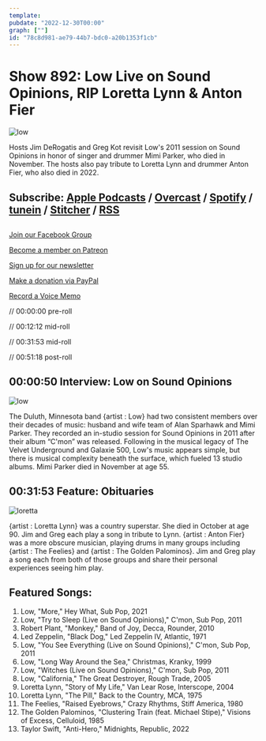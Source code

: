 ```yaml
---
template: 
pubdate: "2022-12-30T00:00"
graph: [""]
id: "78c8d981-ae79-44b7-bdc0-a20b1353f1cb"
---
```






# Show 892: Low Live on Sound Opinions, RIP Loretta Lynn & Anton Fier

![low](https://static.soundopinions.org/images/2022/low-2021-promo-05-nathankeay-2250x1500-300.jpeg)

Hosts Jim DeRogatis and Greg Kot revisit Low's 2011 session on Sound Opinions in honor of singer and drummer Mimi Parker, who died in November. The hosts also pay tribute to Loretta Lynn and drummer Anton Fier, who also died in 2022.



## Subscribe: [Apple Podcasts](https://itunes.apple.com/us/podcast/sound-opinions/id94793843) / [Overcast](https://overcast.fm/itunes94793843/sound-opinions) / [Spotify](https://open.spotify.com/show/1kNR8YL7TBrQuRxDdS4wtU) / [tunein](https://tunein.com/podcasts/Music-Podcasts/Sound-Opinions-p60273/) / [Stitcher](http://www.stitcher.com/podcast/sound-opinions) / [RSS](https://feeds.simplecast.com/Nn6fjnB0)



## 

[Join our Facebook Group](https://bit.ly/3sivr9T)

[Become a member on Patreon](https://bit.ly/3slWZvc)

[Sign up for our newsletter](https://bit.ly/3eEvRnG)

[Make a donation via PayPal](https://bit.ly/3dmt9lU)

[Record a Voice Memo](https://bit.ly/2RyD5Ah)

// 00:00:00 pre-roll

// 00:12:12 mid-roll

// 00:31:53 mid-roll

// 00:51:18 post-roll



## 00:00:50 Interview: Low on Sound Opinions

![low](https://static.soundopinions.org/images/2022/low-2021-promo-05-nathankeay-2250x1500-300.jpeg)

The Duluth, Minnesota band {artist : Low} had two consistent members over their decades of music: husband and wife team of Alan Sparhawk and Mimi Parker. They recorded an in-studio session for Sound Opinions in 2011 after their album “C'mon” was released. Following in the musical legacy of The Velvet Underground and Galaxie 500, Low's music appears simple, but there is musical complexity beneath the surface, which fueled 13 studio albums. Mimi Parker died in November at age 55.



## 00:31:53 Feature: Obituaries

![loretta](https://static.soundopinions.org/images/2022/8f79667e-3aa0-4ff1-a795-91bf00328f73-1-9ed00028e178970b6ddc76ed16f6f2e3.jpeg)

{artist : Loretta Lynn} was a country superstar. She died in October at age 90. Jim and Greg each play a song in tribute to Lynn. {artist : Anton Fier} was a more obscure musician, playing drums in many groups including {artist : The Feelies} and {artist : The Golden Palominos}. Jim and Greg play a song each from both of those groups and share their personal experiences seeing him play.



## Featured Songs:

1. Low, "More," Hey What, Sub Pop, 2021
2. Low, "Try to Sleep (Live on Sound Opinions)," C'mon, Sub Pop, 2011
3. Robert Plant, "Monkey," Band of Joy, Decca, Rounder, 2010
4. Led Zeppelin, "Black Dog," Led Zeppelin IV, Atlantic, 1971
5. Low, "You See Everything (Live on Sound Opinions)," C'mon, Sub Pop, 2011
6. Low, "Long Way Around the Sea," Christmas, Kranky, 1999
7. Low, "Witches (Live on Sound Opinions)," C'mon, Sub Pop, 2011
8. Low, "California," The Great Destroyer, Rough Trade, 2005
9. Loretta Lynn, "Story of My Life," Van Lear Rose, Interscope, 2004
10. Loretta Lynn, "The Pill," Back to the Country, MCA, 1975
11. The Feelies, "Raised Eyebrows," Crazy Rhythms, Stiff America, 1980
12. The Golden Palominos, "Clustering Train (feat. Michael Stipe)," Visions of Excess, Celluloid, 1985
13. Taylor Swift, "Anti-Hero," Midnights, Republic, 2022
